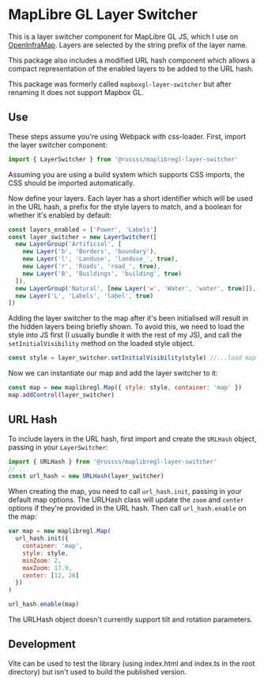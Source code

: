 # MapLibre GL Layer Switcher

This is a layer switcher component for MapLibre GL JS, which I use on [OpenInfraMap](https://openinframap.org).
Layers are selected by the string prefix of the layer name.

This package also includes a modified URL hash component which allows a compact representation of the enabled
layers to be added to the URL hash.

This package was formerly called `mapboxgl-layer-switcher` but after renaming it does not support Mapbox GL.

## Use

These steps assume you're using Webpack with css-loader. First, import the layer switcher component:

```javascript
import { LayerSwitcher } from '@russss/maplibregl-layer-switcher'
```

Assuming you are using a build system which supports CSS imports, the CSS should be imported automatically.

Now define your layers. Each layer has a short identifier which will be used in the URL hash,
a prefix for the style layers to match, and a boolean for whether it's enabled by default:

```javascript
const layers_enabled = ['Power', 'Labels']
const layer_switcher = new LayerSwitcher([
  new LayerGroup('Artificial', [
    new Layer('b', 'Borders', 'boundary'),
    new Layer('l', 'Landuse', 'landuse_', true),
    new Layer('r', 'Roads', 'road_', true),
    new Layer('B', 'Buildings', 'building', true)
  ]),
  new LayerGroup('Natural', [new Layer('w', 'Water', 'water', true)]),
  new Layer('L', 'Labels', 'label', true)
])
```

Adding the layer switcher to the map after it's been initialised will result in the hidden layers being briefly
shown. To avoid this, we need to load the style into JS first (I usually bundle it with the rest of my JS), and
call the `setInitialVisibility` method on the loaded style object.

```javascript
const style = layer_switcher.setInitialVisibility(style) //...load map style JSON into an object
```

Now we can instantiate our map and add the layer switcher to it:

```javascript
const map = new maplibregl.Map({ style: style, container: 'map' })
map.addControl(layer_switcher)
```

## URL Hash

To include layers in the URL hash, first import and create the `URLHash` object, passing in your `LayerSwitcher`:

```javascript
import { URLHash } from '@russss/maplibregl-layer-switcher'
// ...
const url_hash = new URLHash(layer_switcher)
```

When creating the map, you need to call `url_hash.init`, passing in your default map options. The URLHash class will
update the `zoom` and `center` options if they're provided in the URL hash. Then call `url_hash.enable` on the map:

```javascript
var map = new maplibregl.Map(
  url_hash.init({
    container: 'map',
    style: style,
    minZoom: 2,
    maxZoom: 17.9,
    center: [12, 26]
  })
)

url_hash.enable(map)
```

The URLHash object doesn't currently support tilt and rotation parameters.

## Development

Vite can be used to test the library (using index.html and index.ts in the root directory) but isn't
used to build the published version.
